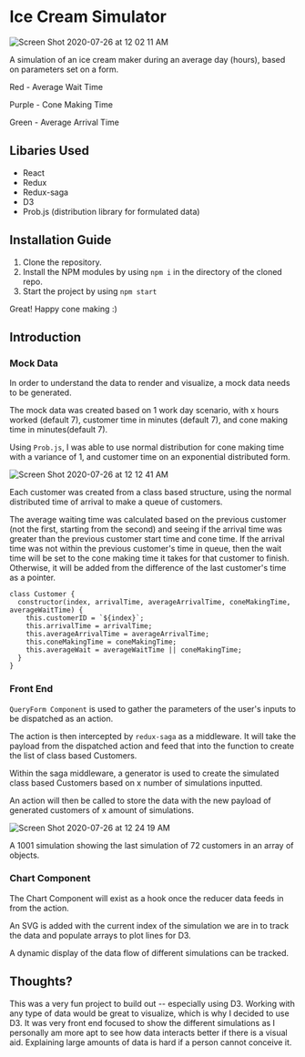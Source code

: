 # Ice Cream Simulator

![Screen Shot 2020-07-26 at 12 02 11 AM](https://user-images.githubusercontent.com/29897267/88471149-6b30c100-ced3-11ea-837e-0ff0b6063e2a.png)

A simulation of an ice cream maker during an average day (hours), based on parameters set on a form. 

Red - Average Wait Time

Purple - Cone Making Time

Green - Average Arrival Time

## Libaries Used
- React
- Redux
- Redux-saga
- D3
- Prob.js (distribution library for formulated data)

## Installation Guide

1. Clone the repository.
2. Install the NPM modules by using ```npm i``` in the directory of the cloned repo.
3. Start the project by using ```npm start```

Great! Happy cone making :)

## Introduction

### Mock Data

In order to understand the data to render and visualize, a mock data needs to be generated.

The mock data was created based on 1 work day scenario, with x hours worked (default 7), customer time in minutes (default 7), and cone making time in minutes(default 7).

Using ```Prob.js```, I was able to use normal distribution for cone making time with a variance of 1, and customer time on an exponential distributed form. 

![Screen Shot 2020-07-26 at 12 12 41 AM](https://user-images.githubusercontent.com/29897267/88471234-c0b99d80-ced4-11ea-9d17-694722b256d1.png)

Each customer was created from a class based structure, using the normal distributed time of arrival to make a queue of customers. 

The average waiting time was calculated based on the previous customer (not the first, starting from the second) and seeing if the arrival time was greater than the previous customer start time and cone time. If the arrival time was not within the previous customer's time in queue, then the wait time will be set to the cone making time it takes for that customer to finish. Otherwise, it will be added from the difference of the last customer's time as a pointer. 

```
class Customer {
  constructor(index, arrivalTime, averageArrivalTime, coneMakingTime, averageWaitTime) {
    this.customerID = `${index}`;
    this.arrivalTime = arrivalTime;
    this.averageArrivalTime = averageArrivalTime;
    this.coneMakingTime = coneMakingTime;
    this.averageWait = averageWaitTime || coneMakingTime;
  }
}
```

### Front End

```QueryForm Component```  is used to gather the parameters of the user's inputs to be dispatched as an action.

The action is then intercepted by ```redux-saga``` as a middleware. It will take the payload from the dispatched action and feed that into the function to create the list of class based Customers. 

Within the saga middleware, a generator is used to create the simulated class based Customers based on x number of simulations inputted. 

An action will then be called to store the data with the new payload of generated customers of x amount of simulations. 

![Screen Shot 2020-07-26 at 12 24 19 AM](https://user-images.githubusercontent.com/29897267/88471341-63265080-ced6-11ea-8b78-9a3c6ad44b5c.png)

A 1001 simulation showing the last simulation of 72 customers in an array of objects.

### Chart Component

The Chart Component will exist as a hook once the reducer data feeds in from the action. 

An SVG is added with the current index of the simulation we are in to track the data and populate arrays to plot lines for D3. 

A dynamic display of the data flow of different simulations can be tracked. 

## Thoughts?

This was a very fun project to build out -- especially using D3. Working with any type of data would be great to visualize, which is why I decided to use D3. It was very front end focused to show the different simulations as I personally am more apt to see how data interacts better if there is a visual aid. Explaining large amounts of data is hard if a person cannot conceive it. 



